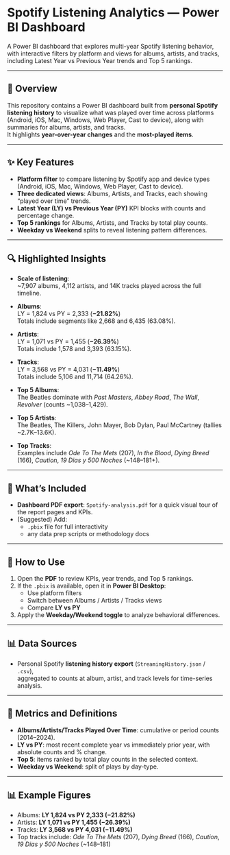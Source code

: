 # Spotify Listening Analytics — Power BI Dashboard

A Power BI dashboard that explores multi-year Spotify listening behavior, with interactive filters by platform and views for albums, artists, and tracks, including Latest Year vs Previous Year trends and Top 5 rankings.

---

## 📌 Overview
This repository contains a Power BI dashboard built from **personal Spotify listening history** to visualize what was played over time across platforms (Android, iOS, Mac, Windows, Web Player, Cast to device), along with summaries for albums, artists, and tracks.  
It highlights **year-over-year changes** and the **most-played items**.

---

## ✨ Key Features
- **Platform filter** to compare listening by Spotify app and device types (Android, iOS, Mac, Windows, Web Player, Cast to device).
- **Three dedicated views**: Albums, Artists, and Tracks, each showing “played over time” trends.
- **Latest Year (LY) vs Previous Year (PY)** KPI blocks with counts and percentage change.
- **Top 5 rankings** for Albums, Artists, and Tracks by total play counts.
- **Weekday vs Weekend** splits to reveal listening pattern differences.

---

## 🔍 Highlighted Insights
- **Scale of listening**:  
  ~7,907 albums, 4,112 artists, and 14K tracks played across the full timeline.

- **Albums**:  
  LY = 1,824 vs PY = 2,333 (**−21.82%**)  
  Totals include segments like 2,668 and 6,435 (63.08%).

- **Artists**:  
  LY = 1,071 vs PY = 1,455 (**−26.39%**)  
  Totals include 1,578 and 3,393 (63.15%).

- **Tracks**:  
  LY = 3,568 vs PY = 4,031 (**−11.49%**)  
  Totals include 5,106 and 11,714 (64.26%).

- **Top 5 Albums**:  
  The Beatles dominate with *Past Masters*, *Abbey Road*, *The Wall*, *Revolver* (counts ~1,038–1,429).

- **Top 5 Artists**:  
  The Beatles, The Killers, John Mayer, Bob Dylan, Paul McCartney (tallies ~2.7K–13.6K).

- **Top Tracks**:  
  Examples include *Ode To The Mets* (207), *In the Blood*, *Dying Breed* (166), *Caution*, *19 Dias y 500 Noches* (~148–181+).

---

## 📂 What’s Included
- **Dashboard PDF export**: `Spotify-analysis.pdf` for a quick visual tour of the report pages and KPIs.
- (Suggested) Add:
  - `.pbix` file for full interactivity
  - any data prep scripts or methodology docs

---

## 🚀 How to Use
1. Open the **PDF** to review KPIs, year trends, and Top 5 rankings.  
2. If the `.pbix` is available, open it in **Power BI Desktop**:
   - Use platform filters  
   - Switch between Albums / Artists / Tracks views  
   - Compare **LY vs PY**  
3. Apply the **Weekday/Weekend toggle** to analyze behavioral differences.

---

## 📊 Data Sources
- Personal Spotify **listening history export** (`StreamingHistory.json` / `.csv`),  
  aggregated to counts at album, artist, and track levels for time-series analysis.

---

## 📐 Metrics and Definitions
- **Albums/Artists/Tracks Played Over Time**: cumulative or period counts (2014–2024).  
- **LY vs PY**: most recent complete year vs immediately prior year, with absolute counts and % change.  
- **Top 5**: items ranked by total play counts in the selected context.  
- **Weekday vs Weekend**: split of plays by day-type.

---

## 📊 Example Figures
- Albums: **LY 1,824 vs PY 2,333 (−21.82%)**  
- Artists: **LY 1,071 vs PY 1,455 (−26.39%)**  
- Tracks: **LY 3,568 vs PY 4,031 (−11.49%)**  
- Top tracks include: *Ode To The Mets* (207), *Dying Breed* (166), *Caution*, *19 Dias y 500 Noches* (~148–181)
